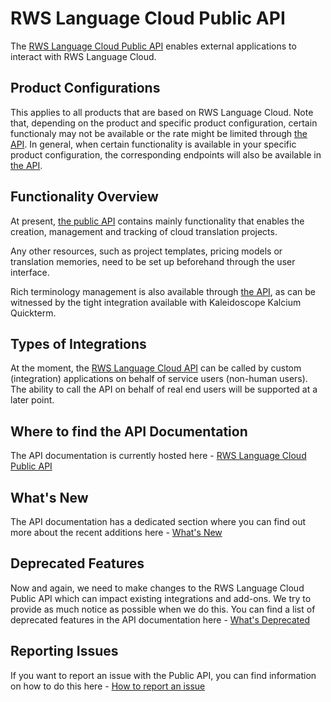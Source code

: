 # RWS Language Cloud Public API #
The [RWS Language Cloud Public API](https://languagecloud.sdl.com/lc/api-docs/) enables external applications to interact with RWS Language Cloud.

## Product Configurations ##
This applies to all products that are based on RWS Language Cloud. Note that, depending on the product and specific product configuration, certain functionaly may not be available or the rate might be limited through [the API](https://languagecloud.sdl.com/lc/api-docs/). In general, when certain functionality is available in your specific product configuration, the corresponding endpoints will also be available in [the API](https://languagecloud.sdl.com/lc/api-docs/).

## Functionality Overview ##
At present, [the public API](https://languagecloud.sdl.com/lc/api-docs/) contains mainly functionality that enables the creation, management and tracking of cloud translation projects.

Any other resources, such as project templates, pricing models or translation memories, need to be set up beforehand through the user interface.

Rich terminology management is also available through [the API](https://languagecloud.sdl.com/lc/api-docs/), as can be witnessed by the tight integration available with Kaleidoscope Kalcium Quickterm.

## Types of Integrations ##
At the moment, the [RWS Language Cloud API](https://languagecloud.sdl.com/lc/api-docs/) can be called by custom (integration) applications on behalf of service users (non-human users). The ability to call the API on behalf of real end users will be supported at a later point.

## Where to find the API Documentation ##
The API documentation is currently hosted here - [RWS Language Cloud Public API](https://languagecloud.sdl.com/lc/api-docs/)

## What's New ##
The API documentation has a dedicated section where you can find out more about the recent additions here - [What's New](https://languagecloud.sdl.com/lc/api-docs/16d216d6237ee-what-s-new)

## Deprecated Features ##
Now and again, we need to make changes to the RWS Language Cloud Public API which can impact existing integrations and add-ons. We try to provide as much notice as possible when we do this. You can find a list of deprecated features in the API documentation here - [What's Deprecated](https://languagecloud.sdl.com/lc/api-docs/8ba4317de9d1e-what-s-deprecated)

## Reporting Issues ##
If you want to report an issue with the Public API, you can find information on how to do this here - [How to report an issue](https://languagecloud.sdl.com/lc/api-docs/h5oizt92tuhtg-how-to-report-an-issue)
